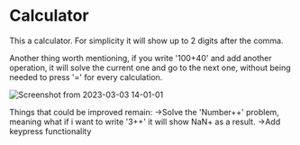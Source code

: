 # Calculator

This a calculator. For simplicity it will show up to 2 digits after the comma.

Another thing worth mentioning, if you write '100+40' and add another operation, it will solve the current one and go to the next one, without being needed to press '=' for every calculation.


![Screenshot from 2023-03-03 14-01-01](https://user-images.githubusercontent.com/42500339/222715269-153fe550-4450-43e4-a36f-2c61efe33348.png)

Things that could be improved remain:
->Solve the 'Number++' problem, meaning what if i want to write '3++' it will show NaN+ as a result.
->Add keypress functionality
